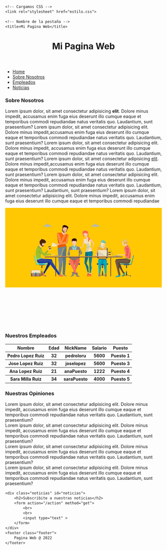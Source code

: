 <!DOCTYPE html>
<html>

<head>
    <meta charset="utf-8">

    <!-- Cargamos CSS -->
    <link rel="stylesheet" href="estilo.css">

    <!-- Nombre de la pestaña -->
    <title>Mi Pagina Web</title>
</head>

<body>
    <header id="home" class="cabeceraPagina">
        <h1><b>Mi Pagina Web</b></h1>
    </header>
    <nav>
        <ul>
            <li>
                <a href="#home">Home</a>
            </li>
            <li>
                <a href="#sobreNosotros">Sobre Nosotros</a>
            </li>
            <li>
                <a href="#empleados">Empleados</a>
            </li>
            <li>
                <a href="#noticias">Noticias</a>
            </li>
        </ul>
    </nav>
    <div class="contenidoPrincipal">
        <div class="sobreNosotros" id="sobreNosotros">
            <h3>Sobre Nosotros</h3>
            <p>
                Lorem ipsum dolor, sit amet consectetur adipisicing <strong>elit</strong>. Dolore minus impedit,
                accusamus enim fuga eius deserunt illo cumque eaque et temporibus commodi repudiandae
                natus veritatis quo. Laudantium, sunt praesentium?
                Lorem ipsum dolor, sit amet consectetur adipisicing elit. Dolore minus impedit,accusamus
                enim fuga eius deserunt illo cumque eaque et temporibus commodi repudiandae natus veritatis quo.
                Laudantium, sunt praesentium? Lorem ipsum dolor, sit amet consectetur adipisicing elit. Dolore
                minus impedit, accusamus enim fuga eius deserunt illo cumque eaque et temporibus commodi repudiandae
                natus veritatis quo. Laudantium, sunt praesentium?
                Lorem ipsum dolor, sit amet consectetur adipisicing <u>elit</u>. Dolore minus impedit,accusamus
                enim fuga eius deserunt illo cumque eaque et temporibus commodi repudiandae natus veritatis quo.
                Laudantium, sunt praesentium? Lorem ipsum dolor, sit amet consectetur adipisicing elit. Dolore
                minus impedit, accusamus enim fuga eius deserunt illo cumque eaque et temporibus commodi repudiandae
                natus veritatis quo. Laudantium, sunt praesentium?
                Laudantium, sunt praesentium? Lorem ipsum dolor, sit amet consectetur adipisicing elit. Dolore
                minus impedit, accusamus enim fuga eius deserunt illo cumque eaque et temporibus commodi repudiandae
            </p>
            <img src="imagenes/SobreNosotros.jpg">
        </div>
        <br>
		<br>
		<br>
		<br>
        <div class="empleados" id="empleados">
			<br>
			<br>
			<br>
            <h3>Nuestros Empleados</h3>
            <table class="tablaEmpleados">
                <tr class="cabecera">
                    <th>
                        Nombre
                    </th>
                    <th>
                        Edad
                    </th>
                    <th>
                        NickName
                    </th>
                    <th>
                        Salario
                    </th>
                    <th>
                        Puesto
                    </th>
                </tr>
                <tr class="tablaPersona">
                    <th>
                        Pedro Lopez Ruiz
                    </th>
                    <th>
                        32
                    </th>
                    <th>
                        pedroloru
                    </th>
                    <th>
                        5600
                    </th>
                    <th>
                        Puesto 1
                    </th>
                </tr>
                <tr class="tablaPersona">
                    <th>
                        Jose Lopez Ruiz
                    </th>
                    <th>
                        32
                    </th>
                    <th>
                        joselopez
                    </th>
                    <th>
                        5600
                    </th>
                    <th>
                        Puesto 3
                    </th>
                </tr>
                <tr class="tablaPersona">
                    <th>
                        Ana Lopez Ruiz
                    </th>
                    <th>
                        21
                    </th>
                    <th>
                        anaPuesto
                    </th>
                    <th>
                        1222
                    </th>
                    <th>
                        Puesto 4
                    </th>
                </tr>
                <tr class="tablaPersona">
                    <th>
                        Sara Milla Ruiz
                    </th>
                    <th>
                        34
                    </th>
                    <th>
                        saraPuesto
                    </th>
                    <th>
                        4000
                    </th>
                    <th>
                        Puesto 5
                    </th>
                </tr>
            </table>
        </div>
        <h3>Nuestras Opiniones</h3>
        <div class="nuestrasOpiniones" id="nuestrasOpiniones">
            <div class="item">Lorem ipsum dolor, sit amet consectetur adipisicing elit. Dolore minus impedit,
                accusamus enim fuga eius deserunt illo cumque eaque et temporibus commodi repudiandae
                natus veritatis quo. Laudantium, sunt praesentium?
            </div>
            <div class="item">Lorem ipsum dolor, sit amet consectetur adipisicing elit. Dolore minus impedit,
                accusamus enim fuga eius deserunt illo cumque eaque et temporibus commodi repudiandae
                natus veritatis quo. Laudantium, sunt praesentium?
            </div>
            <div class="item">Lorem ipsum dolor, sit amet consectetur adipisicing elit. Dolore minus impedit,
                accusamus enim fuga eius deserunt illo cumque eaque et temporibus commodi repudiandae
                natus veritatis quo. Laudantium, sunt praesentium?
            </div>
            <div class="item">Lorem ipsum dolor, sit amet consectetur adipisicing elit. Dolore minus impedit,
                accusamus enim fuga eius deserunt illo cumque eaque et temporibus commodi repudiandae
                natus veritatis quo. Laudantium, sunt praesentium?
            </div>
        </div>
    </div>

    <div class="noticias" id="noticias">
        <h2>Subscribite a nuestras noticias</h2>
        <form action="/action" method="get">
			<br>
			<br>
            <input type="text" >
        </form>
    </div>
    <footer class="footer">
        Pagina Web @ 2022
    </footer>
</body>

</html>
